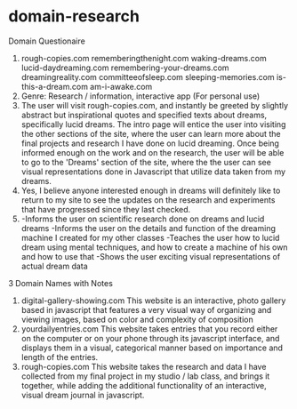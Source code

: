 # domain-research

Domain Questionaire
1. rough-copies.com
   rememberingthenight.com
   waking-dreams.com
   lucid-daydreaming.com
   remembering-your-dreams.com
   dreamingreality.com
   committeeofsleep.com
   sleeping-memories.com
   is-this-a-dream.com
   am-i-awake.com
2. Genre: Research / information, interactive app (For personal use)
3. The user will visit rough-copies.com, and instantly be greeted by slightly abstract but inspirational quotes and specified    texts about dreams, specifically lucid dreams. The intro page will entice the user into visiting the other sections of the    site, where the user can learn more about the final projects and research I have done on lucid dreaming. Once being           informed enough on the work and on the research, the user will be able to go to the 'Dreams' section of the site, where the
   the user can see visual representations done in Javascript that utilize data taken from my dreams.
4. Yes, I believe anyone interested enough in dreams will definitely like to return to my site to see the updates on the         research and experiments that have progressed since they last checked.
5. -Informs the user on scientific research done on dreams and lucid dreams
   -Informs the user on the details and function of the dreaming machine I created for my other classes
   -Teaches the user how to lucid dream using mental techniques, and how to create a machine of his own and how to use that
   -Shows the user exciting visual representations of actual dream data


3 Domain Names with Notes
1. digital-gallery-showing.com
   This website is an interactive, photo gallery based in javascript that features a very visual way of organizing and viewing     images, based on color and complexity of composition
2. yourdailyentries.com
   This website takes entries that you record either on the computer or on your phone through its javascript interface, and        displays them in a visual, categorical manner based on importance and length of the entries.
3. rough-copies.com
   This website takes the research and data I have collected from my final project in my studio / lab class, and brings it         together, while adding the additional functionality of an interactive, visual dream journal in javascript.
